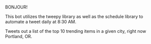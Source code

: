 BONJOUR!

This bot utilizes the tweepy library as well as the schedule library to automate a tweet daily at 8:30 AM. 

Tweets out a list of the top 10 trending items in a given city, right now Portland, OR. 

